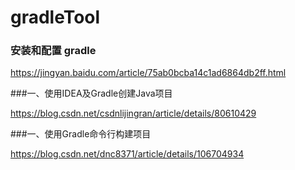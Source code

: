 # gradleTool

### 安装和配置 gradle

https://jingyan.baidu.com/article/75ab0bcba14c1ad6864db2ff.html

###一、使用IDEA及Gradle创建Java项目

https://blog.csdn.net/csdnlijingran/article/details/80610429

###一、使用Gradle命令行构建项目

https://blog.csdn.net/dnc8371/article/details/106704934